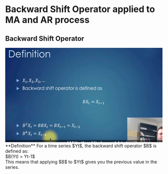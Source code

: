 # Backward Shift Operator applied to MA and AR process

## Backward Shift Operator
<img src="images/bsf_definition.png?" width="500" height="300"/>
**Definition**
For a time series $Yt$, the backward shift operator $B$ is defined as:
<br /> 
$B(Yt) = Yt-1$
<br /> 
This means that applying $B$ to $Yt$ gives you the previous value in the series.






<br /> 
